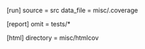[run]
source = src
data_file = misc/.coverage

[report]
omit =
    tests/*

[html]
directory = misc/htmlcov